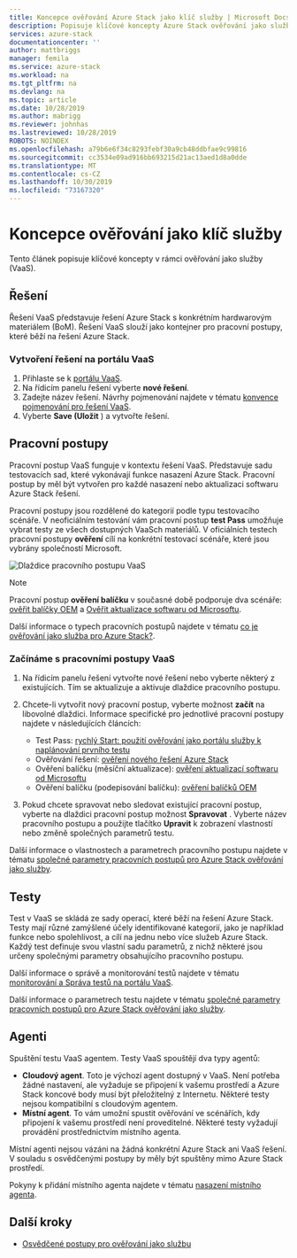 ```yaml
---
title: Koncepce ověřování Azure Stack jako klíč služby | Microsoft Docs
description: Popisuje klíčové koncepty Azure Stack ověřování jako služby.
services: azure-stack
documentationcenter: ''
author: mattbriggs
manager: femila
ms.service: azure-stack
ms.workload: na
ms.tgt_pltfrm: na
ms.devlang: na
ms.topic: article
ms.date: 10/28/2019
ms.author: mabrigg
ms.reviewer: johnhas
ms.lastreviewed: 10/28/2019
ROBOTS: NOINDEX
ms.openlocfilehash: a79b6e6f34c8293febf30a9cb48ddbfae9c99816
ms.sourcegitcommit: cc3534e09ad916bb693215d21ac13aed1d8a0dde
ms.translationtype: MT
ms.contentlocale: cs-CZ
ms.lasthandoff: 10/30/2019
ms.locfileid: "73167320"
---
```

# <a name="validation-as-a-service-key-concepts"></a>Koncepce ověřování jako klíč služby

Tento článek popisuje klíčové koncepty v rámci ověřování jako služby (VaaS).

## <a name="solutions"></a>Řešení

Řešení VaaS představuje řešení Azure Stack s konkrétním hardwarovým materiálem (BoM). Řešení VaaS slouží jako kontejner pro pracovní postupy, které běží na řešení Azure Stack.

### <a name="create-a-solution-in-the-vaas-portal"></a>Vytvoření řešení na portálu VaaS

1. Přihlaste se k [portálu VaaS](https://azurestackvalidation.com).
2. Na řídicím panelu řešení vyberte **nové řešení**.
3. Zadejte název řešení. Návrhy pojmenování najdete v tématu [konvence pojmenování pro řešení VaaS](azure-stack-vaas-best-practice.md#naming-convention-for-vaas-solutions).
4. Vyberte **Save (Uložit** ) a vytvořte řešení.

## <a name="workflows"></a>Pracovní postupy

Pracovní postup VaaS funguje v kontextu řešení VaaS. Představuje sadu testovacích sad, které vykonávají funkce nasazení Azure Stack. Pracovní postup by měl být vytvořen pro každé nasazení nebo aktualizaci softwaru Azure Stack řešení.

Pracovní postupy jsou rozdělené do kategorií podle typu testovacího scénáře. V neoficiálním testování vám pracovní postup **test Pass** umožňuje vybrat testy ze všech dostupných VaaSch materiálů. V oficiálních testech pracovní postupy **ověření** cílí na konkrétní testovací scénáře, které jsou vybrány společností Microsoft.

![Dlaždice pracovního postupu VaaS](media/tile_all-workflows.png)

> [!NOTE]
> Pracovní postup **ověření balíčku** v současné době podporuje dva scénáře: [ověřit balíčky OEM](azure-stack-vaas-validate-oem-package.md) a [Ověřit aktualizace softwaru od Microsoftu](azure-stack-vaas-validate-microsoft-updates.md).

Další informace o typech pracovních postupů najdete v tématu [co je ověřování jako služba pro Azure Stack?](azure-stack-vaas-overview.md).

### <a name="getting-started-with-vaas-workflows"></a>Začínáme s pracovními postupy VaaS

1. Na řídicím panelu řešení vytvořte nové řešení nebo vyberte některý z existujících. Tím se aktualizuje a aktivuje dlaždice pracovního postupu.
2. Chcete-li vytvořit nový pracovní postup, vyberte možnost **začít** na libovolné dlaždici. Informace specifické pro jednotlivé pracovní postupy najdete v následujících článcích:
    - Test Pass: [rychlý Start: použití ověřování jako portálu služby k naplánování prvního testu](azure-stack-vaas-schedule-test-pass.md)
    - Ověřování řešení: [ověření nového řešení Azure Stack](azure-stack-vaas-validate-solution-new.md)
    - Ověření balíčku (měsíční aktualizace): [ověření aktualizací softwaru od Microsoftu](azure-stack-vaas-validate-microsoft-updates.md)
    - Ověření balíčku (podepisování balíčku): [ověření balíčků OEM](azure-stack-vaas-validate-oem-package.md)

3. Pokud chcete spravovat nebo sledovat existující pracovní postup, vyberte na dlaždici pracovní postup možnost **Spravovat** . Vyberte název pracovního postupu a použijte tlačítko **Upravit** k zobrazení vlastností nebo změně společných parametrů testu.

Další informace o vlastnostech a parametrech pracovního postupu najdete v tématu [společné parametry pracovních postupů pro Azure Stack ověřování jako služby](azure-stack-vaas-parameters.md).

## <a name="tests"></a>Testy

Test v VaaS se skládá ze sady operací, které běží na řešení Azure Stack. Testy mají různé zamýšlené účely identifikované kategorií, jako je například funkce nebo spolehlivost, a cílí na jednu nebo více služeb Azure Stack. Každý test definuje svou vlastní sadu parametrů, z nichž některé jsou určeny společnými parametry obsahujícího pracovního postupu.

Další informace o správě a monitorování testů najdete v tématu [monitorování a Správa testů na portálu VaaS](azure-stack-vaas-monitor-test.md).

Další informace o parametrech testu najdete v tématu [společné parametry pracovních postupů pro Azure Stack ověřování jako služby](azure-stack-vaas-parameters.md).

## <a name="agents"></a>Agenti

Spuštění testu VaaS agentem. Testy VaaS spouštějí dva typy agentů:

- **Cloudový agent**. Toto je výchozí agent dostupný v VaaS. Není potřeba žádné nastavení, ale vyžaduje se připojení k vašemu prostředí a Azure Stack koncové body musí být přeložitelný z Internetu. Některé testy nejsou kompatibilní s cloudovým agentem.
- **Místní agent**. To vám umožní spustit ověřování ve scénářích, kdy připojení k vašemu prostředí není proveditelné. Některé testy vyžadují provádění prostřednictvím místního agenta.

Místní agenti nejsou vázáni na žádná konkrétní Azure Stack ani VaaS řešení. V souladu s osvědčenými postupy by měly být spuštěny mimo Azure Stack prostředí.

Pokyny k přidání místního agenta najdete v tématu [nasazení místního agenta](azure-stack-vaas-local-agent.md).

## <a name="next-steps"></a>Další kroky

- [Osvědčené postupy pro ověřování jako službu](azure-stack-vaas-best-practice.md)